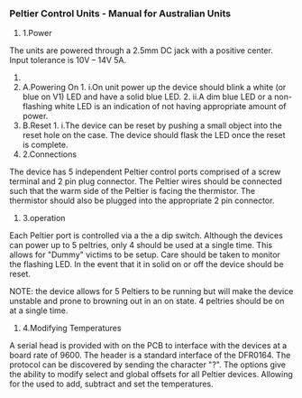 ### Peltier Control Units - Manual for Australian Units

1. 1.Power

The units are powered through a 2.5mm DC jack with a positive center. Input tolerance is 10V – 14V 5A.

1.
  1. A.Powering On
    1. i.On unit power up the device should blink a white (or blue on V1) LED and have a solid blue LED.
    2. ii.A dim blue LED or a non-flashing white LED is an indication of not having appropriate amount of power.
  2. B.Reset
    1. i.The device can be reset by pushing a small object into the reset hole on the case. The device should flask the LED once the reset is complete.
2. 2.Connections

The device has 5 independent Peltier control ports comprised of a screw terminal and 2 pin plug connector. The Peltier wires should be connected such that the warm side of the Peltier is facing the thermistor. The thermistor should also be plugged into the appropriate 2 pin connector.

1. 3.operation

Each Peltier port is controlled via a the a dip switch. Although the devices can power up to 5 peltries, only 4 should be used at a single time. This allows for &quot;Dummy&quot; victims to be setup. Care should be taken to monitor the flashing LED. In the event that it in solid on or off the device should be reset.

NOTE: the device allows for 5 Peltiers to be running but will make the device unstable and prone to browning out in an on state. 4 peltries should be on at a single time.

1. 4.Modifying Temperatures

A serial head is provided with on the PCB to interface with the devices at a board rate of 9600. The header is a standard interface of the DFR0164. The protocol can be discovered by sending the character &quot;?&quot;. The options give the ability to modify select and global offsets for all Peltier devices. Allowing for the used to add, subtract and set the temperatures.
